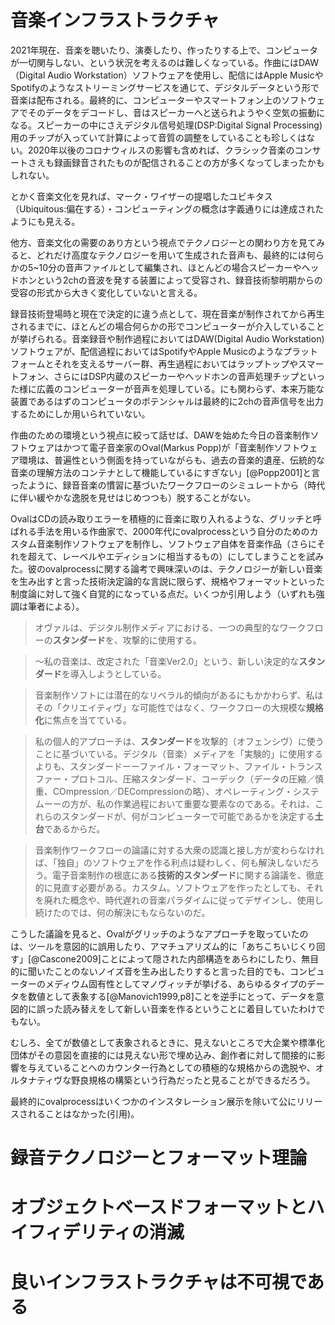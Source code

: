 
# 音楽インフラストラクチャ

2021年現在、音楽を聴いたり、演奏したり、作ったりする上で、コンピュータが一切関与しない、という状況を考えるのは難しくなっている。作曲にはDAW（Digital Audio Workstation）ソフトウェアを使用し、配信にはApple MusicやSpotifyのようなストリーミングサービスを通じて、デジタルデータという形で音楽は配布される。最終的に、コンピューターやスマートフォン上のソフトウェアでそのデータをデコードし、音はスピーカーへと送られようやく空気の振動になる。スピーカーの中にさえデジタル信号処理(DSP:Digital Signal Processing)用のチップが入っていて計算によって音質の調整をしていることも珍しくはない。2020年以後のコロナウィルスの影響も含めれば、クラシック音楽のコンサートさえも録画録音されたものが配信されることの方が多くなってしまったかもしれない。

とかく音楽文化を見れば、マーク・ワイザーの提唱したユビキタス（Ubiquitous:偏在する）・コンピューティングの概念は字義通りには達成されたようにも見える。


他方、音楽文化の需要のあり方という視点でテクノロジーとの関わり方を見てみると、どれだけ高度なテクノロジーを用いて生成された音声も、最終的には何らかの5~10分の音声ファイルとして編集され、ほとんどの場合スピーカーやヘッドホンという2chの音波を発する装置によって受容され、録音技術黎明期からの受容の形式から大きく変化していないと言える。

録音技術登場時と現在で決定的に違う点として、現在音楽が制作されてから再生されるまでに、ほとんどの場合何らかの形でコンピューターが介入していることが挙げられる。音楽録音や制作過程においてはDAW(Digital Audio Workstation)ソフトウェアが、配信過程においてはSpotifyやApple Musicのようなプラットフォームとそれを支えるサーバー群、再生過程においてはラップトップやスマートフォン、さらにはDSP内蔵のスピーカーやヘッドホンの音声処理チップといった様に広義のコンピューターが音声を処理している。にも関わらず、本来万能な装置であるはずのコンピュータのポテンシャルは最終的に2chの音声信号を出力するためにしか用いられていない。


作曲のための環境という視点に絞って話せば、DAWを始めた今日の音楽制作ソフトウェアはかつて電子音楽家のOval(Markus Popp)が「音楽制作ソフトウェア環境は、普遍性という側面を持っていながらも、過去の音楽的遺産、伝統的な音楽の理解方法のコンテナとして機能しているにすぎない」[@Popp2001]と言ったように、録音音楽の慣習に基づいたワークフローのシミュレートから（時代に伴い緩やかな逸脱を見せはじめつつも）脱することがない。

OvalはCDの読み取りエラーを積極的に音楽に取り入れるような、グリッチと呼ばれる手法を用いる作曲家で、2000年代にovalprocessという自分のためのカスタム音楽制作ソフトウェアを制作し、ソフトウェア自体を音楽作品（さらにそれを超えて、レーベルやエディションに相当するもの）にしてしまうことを試みた。彼のovalprocessに関する論考で興味深いのは、テクノロジーが新しい音楽を生み出すと言った技術決定論的な言説に限らず、規格やフォーマットといった制度論に対して強く自覚的になっている点だ。いくつか引用しよう（いずれも強調は筆者による）。

> オヴァルは、デジタル制作メディアにおける、一つの典型的なワークフローの**スタンダード**を、攻撃的に使用する。

> 〜私の音楽は、改定された「音楽Ver2.0」という、新しい決定的な**スタンダード**を導入しようとしている。

> 音楽制作ソフトには潜在的なリベラル的傾向があるにもかかわらず、私はその「クリエイティヴ」な可能性ではなく、ワークフローの大規模な**規格化**に焦点を当てている。

> 私の個人的アプローチは、**スタンダード**を攻撃的（オフェンシヴ）に使うことに基づいている。デジタル（音楽）メディアを「実験的」に使用するよりも、スタンダードーーファイル・フォーマット、ファイル・トランスファー・プロトコル、圧縮スタンダード、コーデック（データの圧縮／慎重、COmpression／DECompressionの略）、オペレーティング・システムーーの方が、私の作業過程において重要な要素なのである。それは、これらのスタンダードが、何がコンピューターで可能であるかを決定する**土台**であるからだ。

> 音楽制作ワークフローの論議に対する大衆の認識と接し方が変わらなければ、「独自」のソフトウェアを作る利点は疑わしく、何も解決しないだろう。電子音楽制作の根底にある**技術的スタンダード**に関する論議を、徹底的に見直す必要がある。カスタム。ソフトウェアを作ったとしても、それを廃れた概念や、時代遅れの音楽パラダイムに従ってデザインし、使用し続けたのでは、何の解決にもならないのだ。

こうした議論を見ると、Ovalがグリッチのようなアプローチを取っていたのは、ツールを意図的に誤用したり、アマチュアリズム的に「あちこちいじくり回す」[@Cascone2009]ことによって隠された内部構造をあらわにしたり、無目的に聞いたことのないノイズ音を生み出したりすると言った目的でも、コンピューターのメディウム固有性としてマノヴィッチが挙げる、あらゆるタイプのデータを数値として表象する[@Manovich1999,p8]ことを逆手にとって、データを意図的に誤った読み替えをして新しい音楽を作るということに着目していたわけでもない。

むしろ、全てが数値として表象されるときに、見えないところで大企業や標準化団体がその意図を直接的には見えない形で埋め込み、創作者に対して間接的に影響を与えていることへのカウンター行為としての積極的な規格からの逸脱や、オルタナティヴな野良規格の構築という行為だったと見ることができるだろう。


最終的にovalprocessはいくつかのインスタレーション展示を除いて公にリリースされることはなかった(引用)。



# 録音テクノロジーとフォーマット理論

# オブジェクトベースドフォーマットとハイフィデリティの消滅

# 良いインフラストラクチャは不可視である